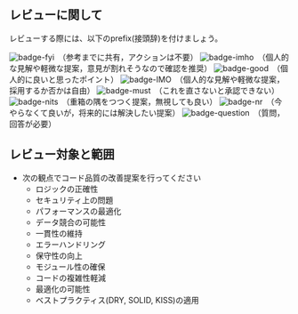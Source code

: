 <!-- I want to review in Japanese. -->
<!-- for GitHub Copilot review rule -->

## レビューに関して
レビューする際には、以下のprefix(接頭辞)を付けましょう。
<!-- for GitHub Copilot review rule -->
![badge-fyi](https://img.shields.io/badge/review-FYI-white)　（参考までに共有，アクションは不要）
![badge-imho](https://img.shields.io/badge/review-IMHO-yellow)　（個人的な見解や軽微な提案，意見が割れそうなので確認を推奨）
![badge-good](https://img.shields.io/badge/review-good-%23019733)　（個人的に良いと思ったポイント）
![badge-IMO](https://img.shields.io/badge/review-IMO-orange)　（個人的な見解や軽微な提案，採用するか否かは自由）
![badge-must](https://img.shields.io/badge/review-MUST-red)　（これを直さないと承認できない）
![badge-nits](https://img.shields.io/badge/review-NITS-white)　（重箱の隅をつつく提案，無視しても良い）
![badge-nr](https://img.shields.io/badge/review-NR-white)　（今やらなくて良いが，将来的には解決したい提案）
![badge-question](https://img.shields.io/badge/review-Question-blue)　（質問，回答が必要）

## レビュー対象と範囲

- 次の観点でコード品質の改善提案を行ってください
  - ロジックの正確性
  - セキュリティ上の問題
  - パフォーマンスの最適化
  - データ競合の可能性
  - 一貫性の維持
  - エラーハンドリング
  - 保守性の向上
  - モジュール性の確保
  - コードの複雑性軽減
  - 最適化の可能性
  - ベストプラクティス(DRY, SOLID, KISS)の適用
<!-- for GitHub Copilot review rule-->